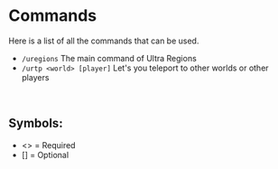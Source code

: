 # Commands
Here is a list of all the commands that can be used.
<br>

* `/uregions`
  The main command of Ultra Regions
* `/urtp <world> [player]`
  Let's you teleport to other worlds or other players
<br>

## Symbols:
 - <> = Required
 - [] = Optional
 